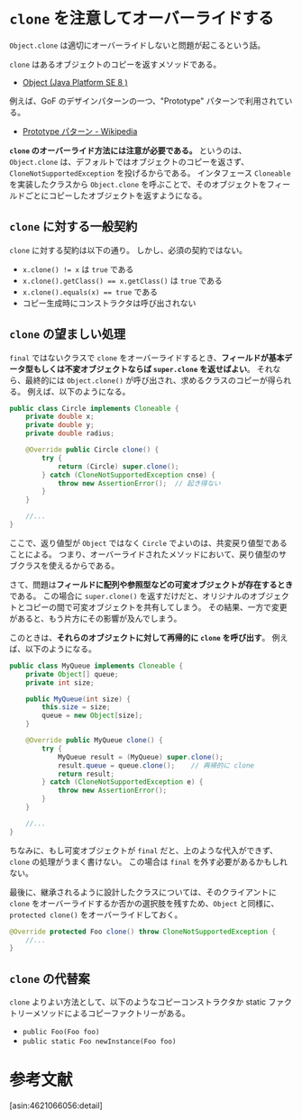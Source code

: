 # `clone` を注意してオーバーライドする

`Object.clone` は適切にオーバーライドしないと問題が起こるという話。

`clone` はあるオブジェクトのコピーを返すメソッドである。

* [Object (Java Platform SE 8 )](http://docs.oracle.com/javase/8/docs/api/java/lang/Object.html#clone--)

例えば、GoF のデザインパターンの一つ、"Prototype" パターンで利用されている。

* [Prototype パターン - Wikipedia](http://ja.wikipedia.org/wiki/Prototype_%E3%83%91%E3%82%BF%E3%83%BC%E3%83%B3)

**`clone` のオーバーライド方法には注意が必要である。**
というのは、`Object.clone` は、デフォルトではオブジェクトのコピーを返さず、`CloneNotSupportedException` を投げるからである。
インタフェース `Cloneable` を実装したクラスから `Object.clone` を呼ぶことで、そのオブジェクトをフィールドごとにコピーしたオブジェクトを返すようになる。

## `clone` に対する一般契約

`clone` に対する契約は以下の通り。
しかし、必須の契約ではない。

* `x.clone() != x` は `true` である
* `x.clone().getClass() == x.getClass()` は `true` である
* `x.clone().equals(x) == true` である
* コピー生成時にコンストラクタは呼び出されない

## `clone` の望ましい処理

`final` ではないクラスで `clone` をオーバーライドするとき、**フィールドが基本データ型もしくは不変オブジェクトならば `super.clone` を返せばよい**。
それなら、最終的には `Object.clone()` が呼び出され、求めるクラスのコピーが得られる。
例えば、以下のようになる。

```java
public class Circle implements Cloneable {
    private double x;
	private double y;
	private double radius;

    @Override public Circle clone() {
        try {
	        return (Circle) super.clone();
	    } catch (CloneNotSupportedException cnse) {
	        throw new AssertionError();  // 起き得ない
	    }
    }

    //...
}
```

ここで、返り値型が `Object` ではなく `Circle` でよいのは、共変戻り値型であることによる。
つまり、オーバーライドされたメソッドにおいて、戻り値型のサブクラスを使えるからである。

さて、問題は**フィールドに配列や参照型などの可変オブジェクトが存在するとき**である。
この場合に `super.clone()` を返すだけだと、オリジナルのオブジェクトとコピーの間で可変オブジェクトを共有してしまう。
その結果、一方で変更があると、もう片方にその影響が及んでしまう。

このときは、**それらのオブジェクトに対して再帰的に `clone` を呼び出す**。
例えば、以下のようになる。

```java
public class MyQueue implements Cloneable {
    private Object[] queue;
	private int size;

    public MyQueue(int size) {
	    this.size = size;
		queue = new Object[size];
	}

    @Override public MyQueue clone() {
        try {
     	    MyQueue result = (MyQueue) super.clone();
     		result.queue = queue.clone();    // 再帰的に clone
     		return result;
     	} catch (CloneNotSupportedException e) {
     	    throw new AssertionError();
     	}
    }

    //...
}
```

ちなみに、もし可変オブジェクトが `final` だと、上のような代入ができず、`clone` の処理がうまく書けない。
この場合は `final` を外す必要があるかもしれない。

最後に、継承されるように設計したクラスについては、そのクライアントに `clone` をオーバーライドするか否かの選択肢を残すため、`Object` と同様に、`protected clone()` をオーバーライドしておく。

```java
@Override protected Foo clone() throw CloneNotSupportedException {
    //...
}
```

## `clone` の代替案

`clone` よりよい方法として、以下のようなコピーコンストラクタか static ファクトリーメソッドによるコピーファクトリーがある。

* `public Foo(Foo foo)`
* `public static Foo newInstance(Foo foo)`

# 参考文献

[asin:4621066056:detail]
